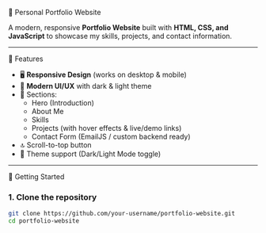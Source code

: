 💼 Personal Portfolio Website

A modern, responsive **Portfolio Website** built with **HTML, CSS, and JavaScript** to showcase my skills, projects, and contact information.  

---

📌 Features
- 🖥️ **Responsive Design** (works on desktop & mobile)
- 🎨 **Modern UI/UX** with dark & light theme
- 🧩 Sections:  
  - Hero (Introduction)  
  - About Me  
  - Skills  
  - Projects (with hover effects & live/demo links)  
  - Contact Form (EmailJS / custom backend ready)  
- 🔝 Scroll-to-top button
- 🌙 Theme support (Dark/Light Mode toggle)

---

🚀 Getting Started

### 1. Clone the repository
```bash
git clone https://github.com/your-username/portfolio-website.git
cd portfolio-website
